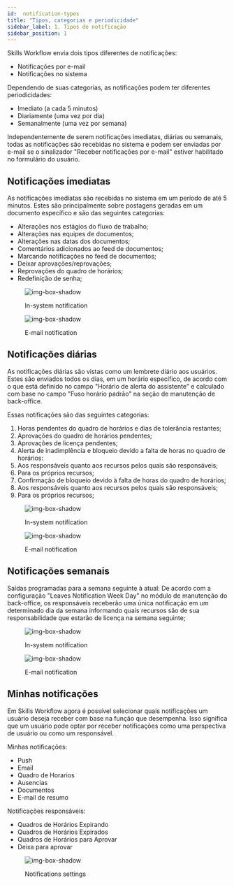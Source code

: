 ```yaml
---
id:  notification-types
title: "Tipos, categorias e periodicidade"
sidebar_label: 1. Tipos de notificação
sidebar_position: 1
---
```


Skills Workflow envia dois tipos diferentes de notificações:

- Notificações por e-mail
- Notificações no sistema

Dependendo de suas categorias, as notificações podem ter diferentes periodicidades:

- Imediato (a cada 5 minutos)
- Diariamente (uma vez por dia)
- Semanalmente (uma vez por semana)

Independentemente de serem notificações imediatas, diárias ou semanais, todas as notificações são recebidas no sistema e podem ser enviadas por e-mail se o sinalizador "Receber notificações por e-mail" estiver habilitado no formulário do usuário.

## Notificações imediatas

As notificações imediatas são recebidas no sistema em um período de até 5 minutos. Estes são principalmente sobre postagens geradas em um documento específico e são das seguintes categorias:

- Alterações nos estágios do fluxo de trabalho;
- Alterações nas equipes de documentos;
- Alterações nas datas dos documentos;
- Comentários adicionados ao feed de documentos;
- Marcando notificações no feed de documentos;
- Deixar aprovações/reprovações;
- Reprovações do quadro de horários;
- Redefinição de senha;

<figure>

![img-box-shadow](/img/university/notifications/notifications1.png)
<figcaption>In-system notification</figcaption>
</figure>

<figure>

![img-box-shadow](/img/university/notifications/notifications2.png)
<figcaption>E-mail notification</figcaption>
</figure>

## Notificações diárias
As notificações diárias são vistas como um lembrete diário aos usuários. Estes são enviados todos os dias, em um horário específico, de acordo com o que está definido no campo "Horário de alerta do assistente" e calculado com base no campo "Fuso horário padrão" na seção de manutenção de back-office.

Essas notificações são das seguintes categorias:

1. Horas pendentes do quadro de horários e dias de tolerância restantes;
2. Aprovações do quadro de horários pendentes;
3. Aprovações de licença pendentes;
4. Alerta de inadimplência e bloqueio devido a falta de horas no quadro de horários:
5. Aos responsáveis quanto aos recursos pelos quais são responsáveis;
6. Para os próprios recursos;
7. Confirmação de bloqueio devido à falta de horas do quadro de horários;
8. Aos responsáveis quanto aos recursos pelos quais são responsáveis;
9. Para os próprios recursos;

<figure>

![img-box-shadow](/img/university/notifications/notifications3.png)
<figcaption>In-system notification</figcaption>
</figure>

<figure>

![img-box-shadow](/img/university/notifications/notifications4.png)
<figcaption>E-mail notification</figcaption>
</figure>

## Notificações semanais
Saídas programadas para a semana seguinte à atual:
De acordo com a configuração "Leaves Notification Week Day" no módulo de manutenção do back-office, os responsáveis receberão uma única notificação em um determinado dia da semana informando quais recursos são de sua responsabilidade que estarão de licença na semana seguinte;

<figure>

![img-box-shadow](/img/university/notifications/notifications5.png)
<figcaption>In-system notification</figcaption>
</figure>

<figure>

![img-box-shadow](/img/university/notifications/notifications6.png)
<figcaption>E-mail notification</figcaption>
</figure>

## Minhas notificações
Em Skills Workflow agora é possível selecionar quais notificações um usuário deseja receber com base na função que desempenha. Isso significa que um usuário pode optar por receber notificações como uma perspectiva de usuário ou como um responsável.

Minhas notificações:
- Push
- Email
- Quadro de Horarios
- Ausencias
- Documentos
- E-mail de resumo

Notificações responsáveis:
- Quadros de Horários Expirando
- Quadros de Horários Expirados
- Quadros de Horários para Aprovar
- Deixa para aprovar

<figure>

![img-box-shadow](/img/university/notifications/notifications7.png)
<figcaption>Notifications settings</figcaption>
</figure>

